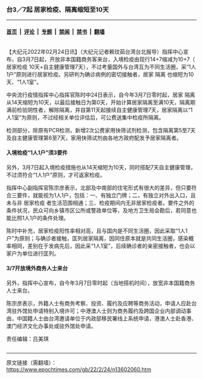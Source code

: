 ### 台3／7起 居家检疫、隔离缩短至10天

---

#### [首页](../../../..?n13602060) &nbsp;|&nbsp; [评论](../../../../../epoch-comment?n13602060) &nbsp;|&nbsp; [专题](../../../../../epoch-special?n13602060) &nbsp;|&nbsp; [禁闻](../../../../../epoch-news?n13602060) &nbsp;|&nbsp; [禁书](../../../../../books?n13602060) &nbsp;|&nbsp; [翻墙](https://github.com/gfw-breaker/nogfw/blob/master/README.md?n13602060)


<div class="column" id="artbody" itemprop="articleBody">
 <!-- article content begin -->
 <p>
  【大纪元2022年02月24日讯】（大纪元记者赖玟茹台湾台北报导）指挥中心宣布，自3月7日起，开放非本国籍商务客来台，入境检疫由现行14+7缩减为10+7（
  <ok href="https://www.epochtimes.com/gb/tag/%E5%B1%85%E5%AE%B6%E6%A3%80%E7%96%AB.html">
   居家检疫
  </ok>
  10天+自主健康管理7天），不过考量国外与台湾互为不同生活圈，采“1人1户”原则进行居家检疫。另研判为确诊病例的密切接触者，居家
  <ok href="https://www.epochtimes.com/gb/tag/%E9%9A%94%E7%A6%BB.html">
   隔离
  </ok>
  也缩短为10天、“1人1室”。
 </p>
 <p>
  中央流行疫情指挥中心指挥官陈时中24日表示，自今年3月7日零时起，居家
  <ok href="https://www.epochtimes.com/gb/tag/%E9%9A%94%E7%A6%BB.html">
   隔离
  </ok>
  从14天缩短为10天，以最后接触日为第0天，开始计算居家隔离至满10天，隔离期满前检验阴性者，解除隔离，并自第11天起接续自主健康管理7天，居家隔离以“1人1室”为原则，不过经相关单位评估后，可公费送集中检疫所隔离。
 </p>
 <p>
  检测部分，除原有PCR检测，新增2次公费家用快筛试剂检测，包含隔离第5至7天及自主健康管理第6至7天，家用快筛试剂由各地方政府配发予居家隔离者。
 </p>
 <h4>
  入境检疫“1人1户”须3要件
 </h4>
 <p>
  另外，3月7日起入境检疫措施也从14天缩短为10天，同时搭配7天自主健康管理，不过须符合“1人1户”原则，才可返家检疫。
 </p>
 <p>
  指挥中心副指挥官陈宗彦表示，北部及中南部的住宅形式有很大的差异，但只要符合三要件，就能视为1人1户，包括：一、有独立门牌；二，有独立对外出入口，且未与非
  <ok href="https://www.epochtimes.com/gb/tag/%E5%B1%85%E5%AE%B6%E6%A3%80%E7%96%AB.html">
   居家检疫
  </ok>
  者生活范围相通；三、检疫期间内无非居家检疫者。要件之外的条件状况，民众可向乡镇市区公所或警政单位等，及地方卫生局会勘后，若同意也能比照1人1户的条件处理。
 </p>
 <p>
  陈时中补充，居家检疫阳性率相对高，且与国内是不同生活圈，因此采取“1人1户”为原则；与确诊者接触，匡列居家隔离，因同住原本就是共同生活圈，感染概率相同，差别在于发病先后，因此采“1人1室”，后续确诊者的亲密接触者，也会以家户为单位进行匡列。
 </p>
 <h4>
  3/7开放境外商务人士来台
 </h4>
 <p>
  另外，指挥中心宣布，自今年3月7日零时起（当地搭机时间），放宽非本国籍商务人士来台。
 </p>
 <p>
  陈宗彦表示，外籍人士有商务考察、投资、履约及应聘等商务活动，申请人应赴台湾驻外馆处申请特别入境许可；中港澳人士则为商务履约及跨国企业内部调动事由，中国籍人士由台湾邀请单位于内政部移民署线上系统申请，港澳人士赴香港、澳门经济文化办事处或驻外馆处申请。
 </p>
 <p>
  责任编辑：吕美琪
 </p>
 <!-- article content end -->
</div>


---

原文链接（需翻墙）：https://www.epochtimes.com/gb/22/2/24/n13602060.htm